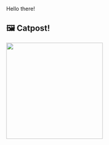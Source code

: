 Hello there!



## 🖼️ Catpost!

<sub>
    <img src="https://cdn2.thecatapi.com/images/BvnjynGgE.jpg" height="256">
</sub>

